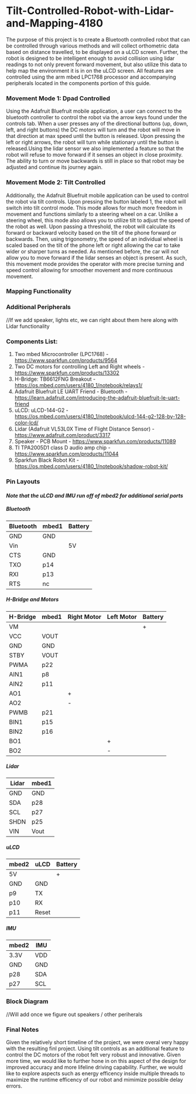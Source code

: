 # Tilt-Controlled-Robot-with-Lidar-and-Mapping-4180
The purpose of this project is to create a Bluetooth controlled robot that can be controlled through various methods and will collect orthometric data based on distance travelled, to be displayed on a uLCD screen. Further, the robot is designed to be intelligent enough to avoid collision using lidar readings to not only prevent forward movement, but also utilize this data to help map the environment it is in on the uLCD screen. All features are controlled using the arm mbed LPC1768 processor and accompanying peripherals located in the components portion of this guide.  

### Movement Mode 1: Dpad Controlled

Using the Adafruit Bluefruit mobile application, a user can connect to the bluetooth controller to control the robot via the arrow keys found under the controls tab. When a user presses any of the directional buttons (up, down, left, and right buttons) the DC motors will turn and the robot will move in that direction at max speed until the button is released. Upon pressing the left or right arrows, the robot will turn while stationary until the button is released.Using the lidar sensor we also implemented a feature so that the robot will refuse to move forward if it senses an object in close proximity. The ability to turn or move backwards is still in place so that robot may be adjusted and continue its journey again. 

### Movement Mode 2: Tilt Controlled

Additionally, the Adafruit Bluefruit mobile application can be used to control the robot via tilt controls. Upon pressing the button labeled 1, the robot will switch into tilt control mode. This mode allows for much more freedom in movement and functions similarly to a steering wheel on a car. Unlike a steering wheel, this mode also allows you to utilize tilt to adjust the speed of the robot as well. Upon passing a threshold, the robot will calculate its forward or backward velocity based on the tilt of the phone forward or backwards. Then, using trigonometry, the speed of an individual wheel is scaled based on the tilt of the phone left or right allowing the car to take wider or sharper turns as needed. As mentioned before, the car will not allow you to move forward if the lidar senses an object is present. As such, this movement mode provides the operator with more precise turning and speed control allowing for smoother movement and more continuous movement.

### Mapping Functionality


### Additional Peripherals 
//If we add speaker, lights etc, we can right about them here along with Lidar functionality

### Components List:
1. Two mbed Microcontroller (LPC1768) - https://www.sparkfun.com/products/9564 
2. Two DC motors for controlling Left and Right wheels - https://www.sparkfun.com/products/13302 
3. H-Bridge: TB6612FNG Breakout - https://os.mbed.com/users/4180_1/notebook/relays1/ 
4. Adafruit Bluefruit LE UART Friend - Bluetooth - https://learn.adafruit.com/introducing-the-adafruit-bluefruit-le-uart-friend 
5. uLCD: uLCD-144-G2 - https://os.mbed.com/users/4180_1/notebook/ulcd-144-g2-128-by-128-color-lcd/ 
6. Lidar (Adafruit VL53L0X Time of Flight Distance Sensor) - https://www.adafruit.com/product/3317 
7. Speaker - PCB Mount - https://www.sparkfun.com/products/11089 
8. TI TPA2005D1 class D audio amp chip - https://www.sparkfun.com/products/11044 
9. Sparkfun Black Robot Kit - https://os.mbed.com/users/4180_1/notebook/shadow-robot-kit/ 

### Pin Layouts

#### *Note that the uLCD and IMU run off of mbed2 for additional serial ports*

##### Bluetooth

| Bluetooth  | mbed1 | Battery |
| ---------- | ----- | ------- |
|    GND     |  GND  |         |
|    Vin     |       |   5V    |
|    CTS     |  GND  |         |
|    TXO     |  p14  |         |
|    RXI     |  p13  |         |
|    RTS     |  nc   |         |

##### H-Bridge and Motors

| H-Bridge  | mbed1 | Right Motor | Left Motor | Battery |
| --------- | ----- | ----------- | ---------- | ------- |
|    VM     |       |             |            |    +    |
|    VCC    | VOUT  |             |            |         |
|    GND    | GND   |             |            |         |
|    STBY   | VOUT  |             |            |         |
|    PWMA   | p22   |             |            |         |
|    AIN1   | p8    |             |            |         |
|    AIN2   | p11   |             |            |         |
|    AO1    |       |     +       |            |         |
|    AO2    |       |     -       |            |         |
|    PWMB   | p21   |             |            |         |
|    BIN1   | p15   |             |            |         |
|    BIN2   | p16   |             |            |         |
|    BO1    |       |             |     +      |         |
|    BO2    |       |             |     -      |         |

##### Lidar

| Lidar | mbed1 |
| ----- | ----- |
|  GND  |  GND  |
|  SDA  |  p28  |
|  SCL  |  p27  |
|  SHDN |  p25  |
|  VIN  | Vout  |

##### uLCD

| mbed2 | uLCD | Battery |
| ----- | ---- | ------- |
|  5V   |      |    +    |
|  GND  |  GND |         |
|  p9   |  TX  |         |
|  p10  |  RX  |         |
|  p11  | Reset|         |

##### IMU

| mbed2 | IMU |
| ----- | --- |
| 3.3V  | VDD |
|  GND  | GND |
|  p28  | SDA |
|  p27  | SCL |

### Block Diagram
//Will add once we figure out speakers / other periherals

### Final Notes
Given the relatively short timeline of the project, we were overal very happy with the resulting finl project. Using tilt controls as an additional feature to control the DC motors of the robot felt very robust and innovative. Given more time, we would like to further hone in on this aspect of the design for improved accuracy and more lifeline driving capability. Further, we would like to explore aspects such as energy efficency inside multiple threads to maximize the runtime efficency of our robot and mimimize possible delay errors.
